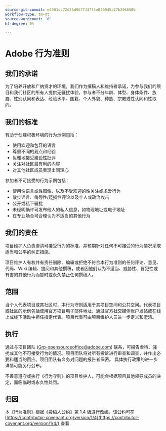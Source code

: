 ```yaml
---
source-git-commit: e4901cc72d25d9677437f5e0f0945a27b206650b
workflow-type: tm+mt
source-wordcount: '0'
ht-degree: 0%

---
```

# Adobe 行为准则

## 我们的承诺

为了培养开放和广纳贤才的环境，我们作为撰稿人和维持者承诺，为参与我们的项目和我们社区的所有人提供无骚扰体验，参与者不分年龄、体型、身体条件、族裔、性别认同和表达、经验水平、国籍、个人外貌、种族、宗教或性认同和性取向。

## 我们的标准

有助于创建积极环境的行为示例包括：

* 使用欢迎和包容的语言
* 尊重不同的观点和经验
* 优雅地接受建设性批评
* 关注对社区最有利的内容
* 对其他社区成员表现出同理心

参加者不可接受的行为示例包括：

* 使用性语言或性图像，以及不受欢迎的性关注或求爱行为
* 散步谣言、侮辱性/贬损性评论以及个人或政治攻击
* 公开或私下骚扰
* 未经明确许可发布他人的私人信息，如物理地址或电子地址
* 在专业场合可合理认为不适当的其他行为

## 我们的责任

项目维护人负责澄清可接受行为的标准，并预期针对任何不可接受的行为情况采取适当和公平的纠正措施。

项目维护人有权并有责任删除、编辑或拒绝不符合本行为准则的任何评论、意见、代码、Wiki 编辑、提问和其他撰稿，或者因他们认为不适当、威胁性、冒犯性或有害的其他行为而暂时或永久禁止任何撰稿人。

## 范围

当个人代表项目或其社区时，本行为守则适用于其项目空间和公共空间。代表项目或社区的示例包括使用官方项目电子邮件地址、通过官方社交媒体账户发帖或在线上或线下活动中担任指定代表。项目代表可由项目维护人员进一步定义和澄清。

## 执行

通过与项目团队 (Grp-opensourceoffice@adobe.com) 联系，可报告虐待、骚扰或其他不可接受行为的情况。项目团队将对所有投诉进行审查和调查，并作出必要和适当的回应。项目团队有义务对问题的报告者保密。
具体执行政策的进一步详情可能另行公布。

不善意遵守或执行《行为守则》的项目维护人，可能会根据项目其他领导成员的决定，面临临时或永久性处罚。

## 归因

本《行为准则》根据[《投稿人公约》](https://contributor-covenant.org)第 1.4 版进行改编，该公约可在 [https://contributor-covenant.org/version/1/4](https://contributor-covenant.org/version/1/4/) 查看
